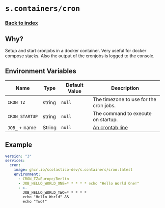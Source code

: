 # `s.containers/cron`
### [Back to index](../../README.md)

## Why?
Setup and start cronjobs in a docker container. Very useful for docker compose stacks.
Also the output of the cronjobs is logged to the console.

## Environment Variables
| Name           | Type   | Default Value | Description                                                    |
|----------------|--------|---------------|----------------------------------------------------------------|
| `CRON_TZ`      | string | `null`        | The timezone to use for the cron jobs.                         |
| `CRON_STARTUP` | string | `null`        | The command to execute on startup.                             |
| `JOB_` + name  | String | `null`        | [An crontab line](https://en.wikipedia.org/wiki/Cron#Overview) |

## Example
```yaml
version: "3"
services:
  cron:
    image: ghcr.io/scolastico-dev/s.containers/cron:latest
    environment:
      - CRON_TZ=Europe/Berlin
      - JOB_HELLO_WORLD_ONE=* * * * * echo "Hello World One!"
      - >-
        JOB_HELLO_WORLD_TWO=* * * * *
        echo "Hello World" &&
        echo "Two!"
```
